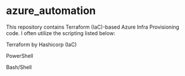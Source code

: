 # azure_automation

This repository contains Terraform (IaC)-based Azure Infra Provisioning code. I often utilize the scripting listed below:

Terraform by Hashicorp (IaC)

PowerShell

Bash/Shell
